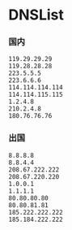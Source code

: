 # DNSList

### 国内
```
119.29.29.29 
119.28.28.28
223.5.5.5
223.6.6.6
114.114.114.114
114.114.115.115
1.2.4.8
210.2.4.8
180.76.76.76
```


### 出国
```
8.8.8.8
8.8.4.4
208.67.222.222
208.67.220.220
1.0.0.1
1.1.1.1
80.80.80.80
80.80.81.81
185.222.222.222
185.184.222.222
```